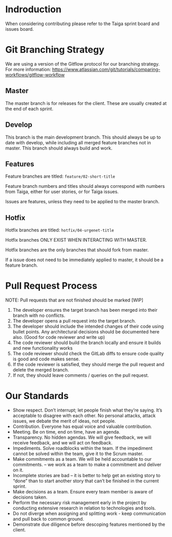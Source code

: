 # Indroduction

When considering contributing please refer to the Taiga sprint board and issues board.

# Git Branching Strategy

We are using a version of the Gitflow protocol for our branching strategy. For more information: https://www.atlassian.com/git/tutorials/comparing-workflows/gitflow-workflow

## Master

The master branch is for releases for the client. These are usually created at the end of each sprint.

## Develop

This branch is the main development branch. This should always be up to date with develop, while including all merged feature branches not in master. This branch should always build and work.

## Features

Feature branches are titled: `feature/02-short-title`

Feature branch numbers and titles should always correspond with numbers from Taiga, either for user stories, or for Taiga issues.

Issues are features, unless they need to be applied to the master branch.

## Hotfix

Hotfix branches are titled: `hotfix/04-urgenet-title`

Hotfix branches ONLY EXIST WHEN INTERACTING WITH MASTER.

Hotfix branches are the only branches that should fork from master.

If a issue does not need to be immediately applied to master, it should be a feature branch.

# Pull Request Process

NOTE: Pull requests that are not finished should be marked [WIP]

1. The developer ensures the target branch has been merged into their branch with no conflicts.
2. The developer opens a pull request into the target branch.
3. The developer should include the intended changes of their code using bullet points. Any architectural decisions should be documented here also. (Good for code reviewer and write up)
4. The code reviewer should build the branch locally and ensure it builds and new functionality works
5. The code reviewer should check the GitLab diffs to ensure code quality is good and code makes sense.
6. If the code reviewer is satisfied, they should merge the pull request and delete the merged branch.
7. If not, they should leave comments / queries on the pull request.

# Our Standards

- Show respect. Don’t interrupt; let people finish what they’re saying. It’s acceptable to disagree with each other. No personal attacks, attack issues, we debate the merit of ideas, not people.
- Contribution. Everyone has equal voice and valuable contribution.
- Meeting. Be on time, end on time, have an agenda.
- Transparency. No hidden agendas. We will give feedback, we will receive feedback, and we will act on feedback.
- Impediments. Solve roadblocks within the team. If the impediment cannot be solved within the team, give it to the Scrum master.
- Make commitments as a team. We will be held accountable to our commitments. – we work as a team to make a commitment and deliver on it.
- Incomplete stories are bad – it is better to help get an existing story to “done” than to start another story that can’t be finished in the current sprint.
- Make decisions as a team. Ensure every team member is aware of decisions taken.
- Perform the necessary risk management early in the project by conducting extensive research in relation to technologies and tools.
- Do not diverge when assigning and splitting work - keep communication and pull back to common ground.
- Demonstrate due diligence before descoping features mentioned by the client.
